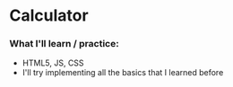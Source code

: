 # Calculator

### What I'll learn / practice:
 - HTML5, JS, CSS
 - I'll try implementing all the basics that I learned before 
